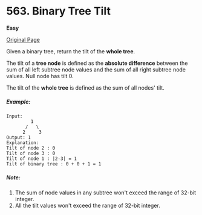 # 563. Binary Tree Tilt

**Easy**

[Original Page](https://leetcode.com/problems/binary-tree-tilt/)

Given a binary tree, return the tilt of the __whole tree__.

The tilt of a __tree node__ is defined as the __absolute difference__ between the sum of all left subtree node values and the sum of all right subtree node values. Null node has tilt 0.

The tilt of the __whole tree__ is defined as the sum of all nodes' tilt.

##### Example:
```
Input: 
         1
       /   \
      2     3
Output: 1
Explanation: 
Tilt of node 2 : 0
Tilt of node 3 : 0
Tilt of node 1 : |2-3| = 1
Tilt of binary tree : 0 + 0 + 1 = 1
```

##### Note:
1. The sum of node values in any subtree won't exceed the range of 32-bit integer.
2. All the tilt values won't exceed the range of 32-bit integer.
